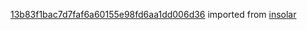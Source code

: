 [13b83f1bac7d7faf6a60155e98fd6aa1dd006d36](https://github.com/insolar/insolar/commit/13b83f1bac7d7faf6a60155e98fd6aa1dd006d36) imported from [insolar](https://github.com/insolar/insolar)
